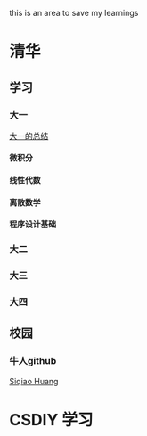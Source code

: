 this is an area to save my learnings

# 清华

## 学习

### 大一
[大一的总结](../thu/d1/d1.md)

#### 微积分

#### 线性代数


#### 离散数学

#### 程序设计基础



### 大二

### 大三

### 大四

## 校园


### 牛人github

[Siqiao Huang](https://knightnemo.github.io/)








# CSDIY 学习


























